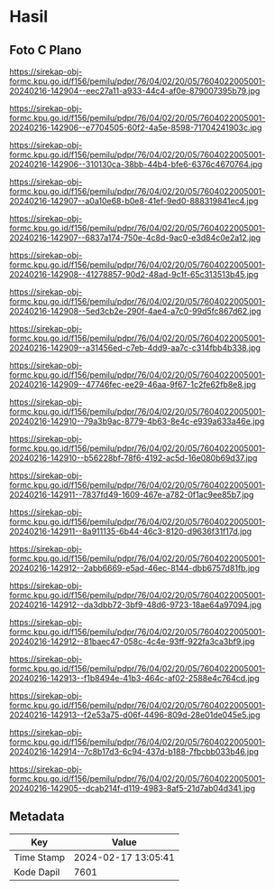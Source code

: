 # Hasil

## Foto C Plano

https://sirekap-obj-formc.kpu.go.id/f156/pemilu/pdpr/76/04/02/20/05/7604022005001-20240216-142904--eec27a11-a933-44c4-af0e-879007395b79.jpg

https://sirekap-obj-formc.kpu.go.id/f156/pemilu/pdpr/76/04/02/20/05/7604022005001-20240216-142906--e7704505-60f2-4a5e-8598-71704241903c.jpg

https://sirekap-obj-formc.kpu.go.id/f156/pemilu/pdpr/76/04/02/20/05/7604022005001-20240216-142906--310130ca-38bb-44b4-bfe6-6376c4670764.jpg

https://sirekap-obj-formc.kpu.go.id/f156/pemilu/pdpr/76/04/02/20/05/7604022005001-20240216-142907--a0a10e68-b0e8-41ef-9ed0-888319841ec4.jpg

https://sirekap-obj-formc.kpu.go.id/f156/pemilu/pdpr/76/04/02/20/05/7604022005001-20240216-142907--6837a174-750e-4c8d-9ac0-e3d84c0e2a12.jpg

https://sirekap-obj-formc.kpu.go.id/f156/pemilu/pdpr/76/04/02/20/05/7604022005001-20240216-142908--41278857-90d2-48ad-9c1f-65c313513b45.jpg

https://sirekap-obj-formc.kpu.go.id/f156/pemilu/pdpr/76/04/02/20/05/7604022005001-20240216-142908--5ed3cb2e-290f-4ae4-a7c0-99d5fc867d62.jpg

https://sirekap-obj-formc.kpu.go.id/f156/pemilu/pdpr/76/04/02/20/05/7604022005001-20240216-142909--a31456ed-c7eb-4dd9-aa7c-c314fbb4b338.jpg

https://sirekap-obj-formc.kpu.go.id/f156/pemilu/pdpr/76/04/02/20/05/7604022005001-20240216-142909--47746fec-ee29-46aa-9f67-1c2fe62fb8e8.jpg

https://sirekap-obj-formc.kpu.go.id/f156/pemilu/pdpr/76/04/02/20/05/7604022005001-20240216-142910--79a3b9ac-8779-4b63-8e4c-e939a633a46e.jpg

https://sirekap-obj-formc.kpu.go.id/f156/pemilu/pdpr/76/04/02/20/05/7604022005001-20240216-142910--b56228bf-78f6-4192-ac5d-16e080b69d37.jpg

https://sirekap-obj-formc.kpu.go.id/f156/pemilu/pdpr/76/04/02/20/05/7604022005001-20240216-142911--7837fd49-1609-467e-a782-0f1ac9ee85b7.jpg

https://sirekap-obj-formc.kpu.go.id/f156/pemilu/pdpr/76/04/02/20/05/7604022005001-20240216-142911--8a911135-6b44-46c3-8120-d9636f31f17d.jpg

https://sirekap-obj-formc.kpu.go.id/f156/pemilu/pdpr/76/04/02/20/05/7604022005001-20240216-142912--2abb6669-e5ad-46ec-8144-dbb6757d81fb.jpg

https://sirekap-obj-formc.kpu.go.id/f156/pemilu/pdpr/76/04/02/20/05/7604022005001-20240216-142912--da3dbb72-3bf9-48d6-9723-18ae64a97094.jpg

https://sirekap-obj-formc.kpu.go.id/f156/pemilu/pdpr/76/04/02/20/05/7604022005001-20240216-142912--81baec47-058c-4c4e-93ff-922fa3ca3bf9.jpg

https://sirekap-obj-formc.kpu.go.id/f156/pemilu/pdpr/76/04/02/20/05/7604022005001-20240216-142913--f1b8494e-41b3-464c-af02-2588e4c764cd.jpg

https://sirekap-obj-formc.kpu.go.id/f156/pemilu/pdpr/76/04/02/20/05/7604022005001-20240216-142913--f2e53a75-d06f-4496-809d-28e01de045e5.jpg

https://sirekap-obj-formc.kpu.go.id/f156/pemilu/pdpr/76/04/02/20/05/7604022005001-20240216-142914--7c8b17d3-6c94-437d-b188-7fbcbb033b46.jpg

https://sirekap-obj-formc.kpu.go.id/f156/pemilu/pdpr/76/04/02/20/05/7604022005001-20240216-142905--dcab214f-d119-4983-8af5-21d7ab04d341.jpg


## Metadata

| Key        | Value               |
| ---------- | ------------------- |
| Time Stamp | 2024-02-17 13:05:41 |
| Kode Dapil | 7601                |



